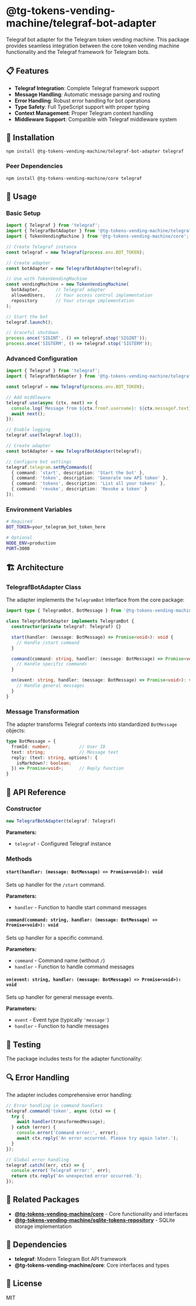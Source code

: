 # @tg-tokens-vending-machine/telegraf-bot-adapter

Telegraf bot adapter for the Telegram token vending machine. This package provides seamless integration between the core token vending machine functionality and the Telegraf framework for Telegram bots.

## 📋 Features

- **Telegraf Integration**: Complete Telegraf framework support
- **Message Handling**: Automatic message parsing and routing
- **Error Handling**: Robust error handling for bot operations
- **Type Safety**: Full TypeScript support with proper typing
- **Context Management**: Proper Telegram context handling
- **Middleware Support**: Compatible with Telegraf middleware system

## 🚀 Installation

```bash
npm install @tg-tokens-vending-machine/telegraf-bot-adapter telegraf
```

### Peer Dependencies

```bash
npm install @tg-tokens-vending-machine/core telegraf
```

## 📖 Usage

### Basic Setup

```typescript
import { Telegraf } from 'telegraf';
import { TelegrafBotAdapter } from '@tg-tokens-vending-machine/telegraf-bot-adapter';
import { TokenVendingMachine } from '@tg-tokens-vending-machine/core';

// Create Telegraf instance
const telegraf = new Telegraf(process.env.BOT_TOKEN);

// Create adapter
const botAdapter = new TelegrafBotAdapter(telegraf);

// Use with TokenVendingMachine
const vendingMachine = new TokenVendingMachine(
  botAdapter,      // Telegraf adapter
  allowedUsers,    // Your access control implementation
  repository       // Your storage implementation
);

// Start the bot
telegraf.launch();

// Graceful shutdown
process.once('SIGINT', () => telegraf.stop('SIGINT'));
process.once('SIGTERM', () => telegraf.stop('SIGTERM'));
```

### Advanced Configuration

```typescript
import { Telegraf } from 'telegraf';
import { TelegrafBotAdapter } from '@tg-tokens-vending-machine/telegraf-bot-adapter';

const telegraf = new Telegraf(process.env.BOT_TOKEN);

// Add middleware
telegraf.use(async (ctx, next) => {
  console.log(`Message from ${ctx.from?.username}: ${ctx.message?.text}`);
  await next();
});

// Enable logging
telegraf.use(Telegraf.log());

// Create adapter
const botAdapter = new TelegrafBotAdapter(telegraf);

// Configure bot settings
telegraf.telegram.setMyCommands([
  { command: 'start', description: 'Start the bot' },
  { command: 'token', description: 'Generate new API token' },
  { command: 'tokens', description: 'List all your tokens' },
  { command: 'revoke', description: 'Revoke a token' }
]);
```

### Environment Variables

```bash
# Required
BOT_TOKEN=your_telegram_bot_token_here

# Optional
NODE_ENV=production
PORT=3000
```

## 🏗️ Architecture

### TelegrafBotAdapter Class

The adapter implements the `TelegramBot` interface from the core package:

```typescript
import type { TelegramBot, BotMessage } from '@tg-tokens-vending-machine/core';

class TelegrafBotAdapter implements TelegramBot {
  constructor(private telegraf: Telegraf) {}

  start(handler: (message: BotMessage) => Promise<void>): void {
    // Handle /start command
  }

  command(command: string, handler: (message: BotMessage) => Promise<void>): void {
    // Handle specific commands
  }

  on(event: string, handler: (message: BotMessage) => Promise<void>): void {
    // Handle general messages
  }
}
```

### Message Transformation

The adapter transforms Telegraf contexts into standardized `BotMessage` objects:

```typescript
type BotMessage = {
  fromId: number;           // User ID
  text: string;             // Message text
  reply: (text: string, options?: {
    isMarkdown?: boolean;
  }) => Promise<void>;      // Reply function
}
```

## 🔧 API Reference

### Constructor

```typescript
new TelegrafBotAdapter(telegraf: Telegraf)
```

**Parameters:**
- `telegraf` - Configured Telegraf instance

### Methods

#### `start(handler: (message: BotMessage) => Promise<void>): void`

Sets up handler for the `/start` command.

**Parameters:**
- `handler` - Function to handle start command messages

#### `command(command: string, handler: (message: BotMessage) => Promise<void>): void`

Sets up handler for a specific command.

**Parameters:**
- `command` - Command name (without `/`)
- `handler` - Function to handle command messages

#### `on(event: string, handler: (message: BotMessage) => Promise<void>): void`

Sets up handler for general message events.

**Parameters:**
- `event` - Event type (typically `'message'`)
- `handler` - Function to handle messages

## 🧪 Testing

The package includes tests for the adapter functionality:

## 🔍 Error Handling

The adapter includes comprehensive error handling:

```typescript
// Error handling in command handlers
telegraf.command('token', async (ctx) => {
  try {
    await handler(transformedMessage);
  } catch (error) {
    console.error('Command error:', error);
    await ctx.reply('An error occurred. Please try again later.');
  }
});

// Global error handling
telegraf.catch((err, ctx) => {
  console.error('Telegraf error:', err);
  return ctx.reply('An unexpected error occurred.');
});
```
## 🔗 Related Packages

- **[@tg-tokens-vending-machine/core](../core)** - Core functionality and interfaces
- **[@tg-tokens-vending-machine/sqlite-tokens-repository](../sqlite-tokens-repository)** - SQLite storage implementation

## 📄 Dependencies

- **telegraf**: Modern Telegram Bot API framework
- **@tg-tokens-vending-machine/core**: Core interfaces and types

## 📄 License

MIT
